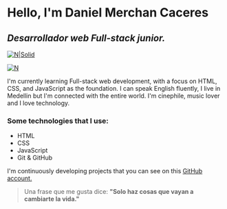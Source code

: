 # Hello, I'm Daniel Merchan Caceres
## _Desarrollador web Full-stack junior._
[![N|Solid](https://www.notion.so/image/http%3A%2F%2Fwww.alighaemi.com%2Fwp%2Fwp-content%2Fuploads%2FLinkedIn-button.png?id=07c093c5-eba1-4fbf-a02e-5e964c1cab7a&table=block&spaceId=11635030-77ea-4d4b-9bae-4d7bf05acf1e&width=170&userId=5826988f-c5ac-4764-8dd6-f92afb9b85a4&cache=v2)](https://www.linkedin.com/in/daniel-merchan-caceres-ab8388260/)

[![N](https://s3.us-west-2.amazonaws.com/secure.notion-static.com/ac01e832-cfcf-4999-bd6d-78d151d5542e/87408584-df26bb80-c5ed-11ea-99bf-23477b7b221d.png?X-Amz-Algorithm=AWS4-HMAC-SHA256&X-Amz-Content-Sha256=UNSIGNED-PAYLOAD&X-Amz-Credential=AKIAT73L2G45EIPT3X45%2F20230305%2Fus-west-2%2Fs3%2Faws4_request&X-Amz-Date=20230305T164535Z&X-Amz-Expires=86400&X-Amz-Signature=e5bbb7d406b5ece966f0d2fbac49920eae59c81ca589430c52bed448085543f7&X-Amz-SignedHeaders=host&response-content-disposition=filename%3D%2287408584-df26bb80-c5ed-11ea-99bf-23477b7b221d.png%22&x-id=GetObject)](https://github.com/misterdan100)

I'm currently learning Full-stack web development, with a focus on HTML, CSS, and JavaScript as the foundation.
I can speak English fluently, I live in Medellin but I'm connected with the entire world. I'm cinephile, music lover and I love technology.

### Some technologies that I use:
* HTML
* CSS
* JavaScript
* Git & GitHub

I'm continuously developing projects that you can see on this [GitHub account.](https://www.linkedin.com/in/daniel-merchan-caceres-ab8388260/)

> Una frase que me gusta dice:
> **"Solo haz cosas que vayan a cambiarte la vida."**
<!--
**misterdan100/misterdan100** is a ✨ _special_ ✨ repository because its `README.md` (this file) appears on your GitHub profile.

Here are some ideas to get you started:

- 🔭 I’m currently working on ...
- 🌱 I’m currently learning ...
- 👯 I’m looking to collaborate on ..
- 🤔 I’m looking for help with ...
- 💬 Ask me about ...
- 📫 How to reach me: ...
- 😄 Pronouns: ...
- ⚡ Fun fact: ...
-->
